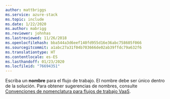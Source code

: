```yaml
---
author: mattbriggs
ms.service: azure-stack
ms.topic: include
ms.date: 1/22/2020
ms.author: mabrigg
ms.reviewer: johnhas
ms.lastreviewed: 11/26/2018
ms.openlocfilehash: bba544a3d6eef140fd955d16e36abc758605f066
ms.sourcegitcommit: a1abc27a31f04b703666de02ab39ffdc79a632f6
ms.translationtype: HT
ms.contentlocale: es-ES
ms.lasthandoff: 01/23/2020
ms.locfileid: "76694351"
---
```

Escriba un **nombre** para el flujo de trabajo. El nombre debe ser único dentro de la solución. Para obtener sugerencias de nombres, consulte [Convenciones de nomenclatura para flujos de trabajo VaaS](../azure-stack-vaas-best-practice.md#naming-convention-for-vaas-workflows).
